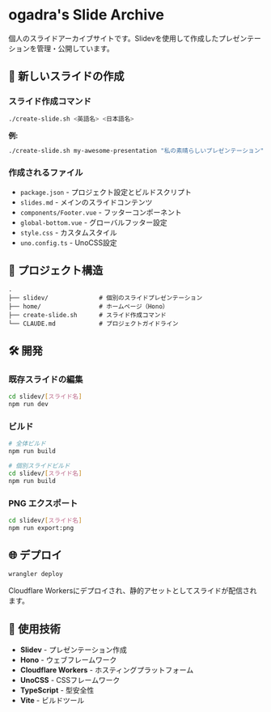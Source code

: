 # ogadra's Slide Archive

個人のスライドアーカイブサイトです。Slidevを使用して作成したプレゼンテーションを管理・公開しています。

## 🚀 新しいスライドの作成

### スライド作成コマンド

```bash
./create-slide.sh <英語名> <日本語名>
```

**例:**
```bash
./create-slide.sh my-awesome-presentation "私の素晴らしいプレゼンテーション"
```
### 作成されるファイル

- `package.json` - プロジェクト設定とビルドスクリプト
- `slides.md` - メインのスライドコンテンツ
- `components/Footer.vue` - フッターコンポーネント
- `global-bottom.vue` - グローバルフッター設定
- `style.css` - カスタムスタイル
- `uno.config.ts` - UnoCSS設定

## 📁 プロジェクト構造

```
.
├── slidev/              # 個別のスライドプレゼンテーション
├── home/                # ホームページ（Hono）
├── create-slide.sh      # スライド作成コマンド
└── CLAUDE.md            # プロジェクトガイドライン
```

## 🛠 開発

### 既存スライドの編集

```bash
cd slidev/[スライド名]
npm run dev
```

### ビルド

```bash
# 全体ビルド
npm run build

# 個別スライドビルド
cd slidev/[スライド名]
npm run build
```

### PNG エクスポート

```bash
cd slidev/[スライド名]
npm run export:png
```

## 🌐 デプロイ

```bash
wrangler deploy
```

Cloudflare Workersにデプロイされ、静的アセットとしてスライドが配信されます。

## 📝 使用技術

- **Slidev** - プレゼンテーション作成
- **Hono** - ウェブフレームワーク
- **Cloudflare Workers** - ホスティングプラットフォーム
- **UnoCSS** - CSSフレームワーク
- **TypeScript** - 型安全性
- **Vite** - ビルドツール
